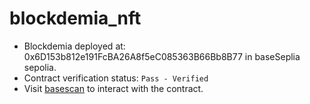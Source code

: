 # blockdemia_nft

- Blockdemia deployed at: 0x6D153b812e191FcBA26A8f5eC085363B66Bb8B77 in baseSeplia sepolia.
- Contract verification status:  `Pass - Verified`
- Visit [basescan](https://sepolia.basescan.org/address/0x6D153b812e191FcBA26A8f5eC085363B66Bb8B77) to interact with the contract.
